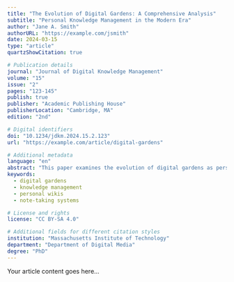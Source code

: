 ```yaml
---
title: "The Evolution of Digital Gardens: A Comprehensive Analysis"
subtitle: "Personal Knowledge Management in the Modern Era"
author: "Jane A. Smith"
authorURL: "https://example.com/jsmith"
date: 2024-03-15
type: "article"
quartzShowCitation: true

# Publication details
journal: "Journal of Digital Knowledge Management"
volume: "15"
issue: "2"
pages: "123-145"
publish: true
publisher: "Academic Publishing House"
publisherLocation: "Cambridge, MA"
edition: "2nd"

# Digital identifiers
doi: "10.1234/jdkm.2024.15.2.123"
url: "https://example.com/article/digital-gardens"

# Additional metadata
language: "en"
abstract: "This paper examines the evolution of digital gardens as personal knowledge management systems, exploring their impact on modern information organization and retrieval methods."
keywords:
  - digital gardens
  - knowledge management
  - personal wikis
  - note-taking systems

# License and rights
license: "CC BY-SA 4.0"

# Additional fields for different citation styles
institution: "Massachusetts Institute of Technology"
department: "Department of Digital Media"
degree: "PhD"
---
```


Your article content goes here...
